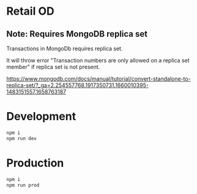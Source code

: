 # Retail OD

## Note: Requires MongoDB replica set
Transactions in MongoDb requires replica set.

It will throw error "Transaction numbers are only allowed on a replica set member" if replica set is not present.

https://www.mongodb.com/docs/manual/tutorial/convert-standalone-to-replica-set/?_ga=2.254557768.1917350731.1660010395-1483151557.1658763187

# Development
```cmd
npm i
npm run dev
```

# Production
```cmd
npm i
npm run prod
```
